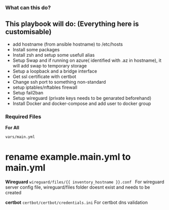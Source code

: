### What can this do? ###

## This playbook will do: (Everything here is customisable)

- add hostname (from ansible hostname) to /etc/hosts 
- Install some packages
- Install zsh and setup some usefull alias
- Setup Swap and if running on azure( identified with .az in hostname), it will add swap to temporary storage
- Setup a loopback and a bridge interface
- Get ssl certificate with certbot
- Change ssh port to something non-standard
- setup iptables/nftables firewall
- Setup fail2ban
- Setup wireguard (private keys needs to be genarated beforehand)
- Install Docker and docker-compose and add user to docker group

### Required Files ###

**For All**

```vars/main.yml```
# rename example.main.yml to main.yml

**Wireguard**
```wireguard/files/{{ inventory_hostname }}.conf ```
For wireguard server config file, wireguard/files folder doesnt exist and needs to be created

**certbot**
```certbot/certbot/credentials.ini```
For certbot dns validation